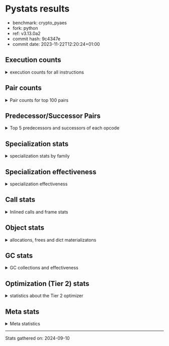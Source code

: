 
# Pystats results

- benchmark: crypto_pyaes
- fork: python
- ref: v3.13.0a2
- commit hash: 9c4347e
- commit date: 2023-11-22T12:20:24+01:00

## Execution counts

<details>
<summary> execution counts for all instructions </summary>

|Name | Count | Self | Cumulative | Miss ratio | 
|---|---:|---:|---:|---:|
| BINARY_OP | 291,614,480 | 19.4% | 19.4% |  |
| LOAD_FAST | 247,894,400 | 16.5% | 35.8% |  |
| LOAD_CONST | 232,185,760 | 15.4% | 51.3% |  |
| BINARY_SUBSCR_LIST_INT | 196,208,880 | 13.0% | 64.3% |  |
| LOAD_FAST_LOAD_FAST | 97,650,560 | 6.5% | 70.8% |  |
| LOAD_ATTR_NONDESCRIPTOR_WITH_VALUES | 73,687,640 | 4.9% | 75.7% |  |
| BINARY_OP_ADD_INT | 57,552,340 | 3.8% | 79.5% |  |
| STORE_FAST | 41,962,480 | 2.8% | 82.3% |  |
| JUMP_BACKWARD | 32,261,280 | 2.1% | 84.4% |  |
| FOR_ITER_RANGE | 30,418,840 | 2.0% | 86.5% |  |
| LOAD_ATTR_INSTANCE_VALUE | 24,905,140 | 1.7% | 88.1% |  |
| STORE_SUBSCR_LIST_INT | 17,081,400 | 1.1% | 89.3% |  |
| LOAD_GLOBAL_MODULE | 16,116,980 | 1.1% | 90.3% |  |
| LOAD_ATTR_METHOD_NO_DICT | 11,503,900 | 0.8% | 91.1% |  |
| LIST_APPEND | 9,214,080 | 0.6% | 91.7% |  |
| PUSH_NULL | 8,284,880 | 0.6% | 92.2% |  |
| STORE_FAST_STORE_FAST | 7,820,160 | 0.5% | 92.8% |  |
| RESUME_CHECK | 7,364,820 | 0.5% | 93.3% |  |
| FOR_ITER | 7,362,860 | 0.5% | 93.7% |  |
| CALL_LIST_APPEND | 7,362,480 | 0.5% | 94.2% |  |
| UNPACK_SEQUENCE_TWO_TUPLE | 7,359,980 | 0.5% | 94.7% |  |
| RETURN_VALUE | 6,903,980 | 0.5% | 95.2% |  |
| CALL_PY_EXACT_ARGS | 6,903,640 | 0.5% | 95.6% |  |
| LOAD_GLOBAL_BUILTIN | 6,445,480 | 0.4% | 96.1% |  |
| GET_ITER | 5,990,480 | 0.4% | 96.5% |  |
| CALL_BUILTIN_CLASS | 5,989,880 | 0.4% | 96.9% |  |
| POP_JUMP_IF_FALSE | 5,560,080 | 0.4% | 97.2% |  |
| LOAD_ATTR_MODULE | 4,143,140 | 0.3% | 97.5% |  |
| TO_BOOL | 4,142,680 | 0.3% | 97.8% |  |
| CALL_METHOD_DESCRIPTOR_FAST | 4,141,420 | 0.3% | 98.1% |  |
| CALL_METHOD_DESCRIPTOR_NOARGS | 4,141,420 | 0.3% | 98.3% |  |
| CALL_TYPE_1 | 4,141,420 | 0.3% | 98.6% |  |
| BINARY_OP_MULTIPLY_INT | 3,681,540 | 0.2% | 98.9% |  |
| SWAP | 2,333,760 | 0.2% | 99.0% |  |
| CALL_LEN | 2,302,800 | 0.2% | 99.2% |  |
| BUILD_LIST | 1,849,680 | 0.1% | 99.3% |  |
| BINARY_SLICE | 1,842,240 | 0.1% | 99.4% |  |
| COMPARE_OP_INT | 1,417,700 | 0.1% | 99.5% |  |
| COPY | 1,409,280 | 0.1% | 99.6% |  |
| BINARY_OP_SUBTRACT_INT | 947,080 | 0.1% | 99.7% |  |
| POP_TOP | 920,800 | 0.1% | 99.7% |  |
| LOAD_ATTR_METHOD_WITH_VALUES | 920,700 | 0.1% | 99.8% |  |
| LIST_EXTEND | 920,400 | 0.1% | 99.8% |  |
| STORE_ATTR_INSTANCE_VALUE | 462,240 | 0.0% | 99.9% |  |
| LOAD_FAST_AND_CLEAR | 462,080 | 0.0% | 99.9% |  |
| RETURN_CONST | 461,440 | 0.0% | 99.9% |  |
| LOAD_ATTR_PROPERTY | 460,140 | 0.0% | 100.0% |  |
| UNPACK_SEQUENCE_LIST | 460,140 | 0.0% | 100.0% |  |
| STORE_FAST_LOAD_FAST | 5,120 | 0.0% | 100.0% |  |
| CALL | 3,680 | 0.0% | 100.0% |  |
| EXTENDED_ARG | 3,200 | 0.0% | 100.0% |  |
| JUMP_FORWARD | 3,200 | 0.0% | 100.0% |  |
| LOAD_ATTR | 2,740 | 0.0% | 100.0% |  |
| BINARY_SUBSCR | 2,160 | 0.0% | 100.0% |  |
| LOAD_GLOBAL | 1,960 | 0.0% | 100.0% |  |
| BINARY_SUBSCR_TUPLE_INT | 1,260 | 0.0% | 100.0% |  |
| CALL_BUILTIN_FAST | 1,260 | 0.0% | 100.0% |  |
| INTERPRETER_EXIT | 680 | 0.0% | 100.0% |  |
| COMPARE_OP | 540 | 0.0% | 100.0% |  |
| STORE_SUBSCR | 400 | 0.0% | 100.0% |  |
| CONTAINS_OP | 320 | 0.0% | 100.0% |  |
| POP_JUMP_IF_NOT_NONE | 320 | 0.0% | 100.0% |  |
| STORE_ATTR | 320 | 0.0% | 100.0% |  |
| EXIT_INIT_CHECK | 300 | 0.0% | 100.0% |  |
| RESUME | 300 | 0.0% | 100.0% |  |
| BINARY_SUBSCR_DICT | 300 | 0.0% | 100.0% |  |
| CALL_ALLOC_AND_ENTER_INIT | 300 | 0.0% | 100.0% |  |
| CALL_ISINSTANCE | 300 | 0.0% | 100.0% |  |
| TO_BOOL_BOOL | 300 | 0.0% | 100.0% |  |
| LOAD_DEREF | 240 | 0.0% | 100.0% |  |
| CALL_FUNCTION_EX | 160 | 0.0% | 100.0% |  |
| NOP | 80 | 0.0% | 100.0% |  |
| CALL_INTRINSIC_1 | 80 | 0.0% | 100.0% |  |
| COPY_FREE_VARS | 80 | 0.0% | 100.0% |  |
| LOAD_FAST_CHECK | 80 | 0.0% | 100.0% |  |
| UNPACK_SEQUENCE | 80 | 0.0% | 100.0% |  |
| BINARY_OP_SUBTRACT_FLOAT | 60 | 0.0% | 100.0% |  |


</details>

## Pair counts

<details>
<summary> Pair counts for top 100 pairs </summary>

|Pair | Count | Self | Cumulative | 
|---|---:|---:|---:|
| LOAD_CONST BINARY_OP | 202,655,600 | 13.5% | 13.5% |
| BINARY_OP BINARY_SUBSCR_LIST_INT | 128,916,800 | 8.6% | 22.0% |
| BINARY_SUBSCR_LIST_INT LOAD_CONST | 80,083,500 | 5.3% | 27.3% |
| LOAD_FAST LOAD_ATTR_NONDESCRIPTOR_WITH_VALUES | 73,687,280 | 4.9% | 32.2% |
| LOAD_ATTR_NONDESCRIPTOR_WITH_VALUES LOAD_FAST_LOAD_FAST | 73,625,440 | 4.9% | 37.1% |
| BINARY_SUBSCR_LIST_INT BINARY_OP | 69,991,460 | 4.6% | 41.8% |
| BINARY_OP LOAD_CONST | 62,631,240 | 4.2% | 45.9% |
| BINARY_OP LOAD_FAST | 55,266,560 | 3.7% | 49.6% |
| LOAD_FAST_LOAD_FAST LOAD_FAST | 55,220,480 | 3.7% | 53.3% |
| BINARY_OP_ADD_INT LOAD_CONST | 55,219,380 | 3.7% | 57.0% |
| LOAD_FAST BINARY_OP_ADD_INT | 55,218,960 | 3.7% | 60.6% |
| BINARY_SUBSCR_LIST_INT LOAD_FAST | 44,269,040 | 2.9% | 63.6% |
| LOAD_FAST BINARY_SUBSCR_LIST_INT | 39,152,560 | 2.6% | 66.2% |
| FOR_ITER_RANGE STORE_FAST | 25,344,220 | 1.7% | 67.9% |
| STORE_FAST LOAD_FAST | 24,894,480 | 1.7% | 69.5% |
| LOAD_FAST LOAD_ATTR_INSTANCE_VALUE | 24,444,280 | 1.6% | 71.1% |
| JUMP_BACKWARD FOR_ITER_RANGE | 24,428,700 | 1.6% | 72.8% |
| LOAD_ATTR_INSTANCE_VALUE LOAD_FAST | 19,828,600 | 1.3% | 74.1% |
| LOAD_FAST_LOAD_FAST BINARY_SUBSCR_LIST_INT | 18,434,320 | 1.2% | 75.3% |
| STORE_SUBSCR_LIST_INT JUMP_BACKWARD | 16,589,660 | 1.1% | 76.4% |
| BINARY_OP LOAD_FAST_LOAD_FAST | 16,565,760 | 1.1% | 77.5% |
| LOAD_FAST_LOAD_FAST STORE_SUBSCR_LIST_INT | 16,565,720 | 1.1% | 78.6% |
| LOAD_FAST LOAD_CONST | 14,863,680 | 1.0% | 79.6% |
| STORE_FAST LOAD_GLOBAL_MODULE | 11,508,960 | 0.8% | 80.3% |
| LOAD_ATTR_METHOD_NO_DICT LOAD_FAST | 11,503,900 | 0.8% | 81.1% |
| BINARY_OP BINARY_OP | 9,300,920 | 0.6% | 81.7% |
| LIST_APPEND JUMP_BACKWARD | 9,214,080 | 0.6% | 82.3% |
| BINARY_OP LIST_APPEND | 9,212,800 | 0.6% | 83.0% |
| LOAD_CONST BINARY_SUBSCR_LIST_INT | 9,203,000 | 0.6% | 83.6% |
| PUSH_NULL LOAD_FAST | 8,283,040 | 0.6% | 84.1% |
| BINARY_OP CALL_LIST_APPEND | 7,362,400 | 0.5% | 84.6% |
| LOAD_FAST LOAD_ATTR_METHOD_NO_DICT | 7,362,400 | 0.5% | 85.1% |
| JUMP_BACKWARD FOR_ITER | 7,360,260 | 0.5% | 85.6% |
| LOAD_FAST_LOAD_FAST BINARY_OP | 7,360,000 | 0.5% | 86.1% |
| STORE_FAST_STORE_FAST LOAD_FAST_LOAD_FAST | 7,360,000 | 0.5% | 86.6% |
| UNPACK_SEQUENCE_TWO_TUPLE STORE_FAST_STORE_FAST | 7,359,980 | 0.5% | 87.1% |
| FOR_ITER UNPACK_SEQUENCE_TWO_TUPLE | 7,359,960 | 0.5% | 87.5% |
| CALL_PY_EXACT_ARGS RESUME_CHECK | 6,903,640 | 0.5% | 88.0% |
| LOAD_GLOBAL_BUILTIN LOAD_FAST | 6,444,880 | 0.4% | 88.4% |
| CALL_BUILTIN_CLASS GET_ITER | 5,989,820 | 0.4% | 88.8% |
| LOAD_GLOBAL_MODULE LOAD_CONST | 5,529,080 | 0.4% | 89.2% |
| GET_ITER FOR_ITER_RANGE | 5,528,520 | 0.4% | 89.6% |
| LOAD_CONST LOAD_CONST | 5,525,440 | 0.4% | 89.9% |
| LOAD_CONST CALL_BUILTIN_CLASS | 5,525,160 | 0.4% | 90.3% |
| CALL_LIST_APPEND LOAD_FAST | 5,521,860 | 0.4% | 90.7% |
| RESUME_CHECK LOAD_GLOBAL_BUILTIN | 4,602,680 | 0.3% | 91.0% |
| LOAD_CONST LOAD_FAST | 4,146,880 | 0.3% | 91.2% |
| LOAD_ATTR_MODULE PUSH_NULL | 4,143,140 | 0.3% | 91.5% |
| LOAD_GLOBAL_MODULE LOAD_ATTR_MODULE | 4,143,000 | 0.3% | 91.8% |
| POP_JUMP_IF_FALSE LOAD_FAST | 4,142,480 | 0.3% | 92.1% |
| LOAD_FAST CALL_PY_EXACT_ARGS | 4,142,200 | 0.3% | 92.3% |
| RETURN_VALUE STORE_FAST | 4,142,080 | 0.3% | 92.6% |
| STORE_FAST JUMP_BACKWARD | 4,141,600 | 0.3% | 92.9% |
| TO_BOOL POP_JUMP_IF_FALSE | 4,141,460 | 0.3% | 93.2% |
| LOAD_FAST PUSH_NULL | 4,141,440 | 0.3% | 93.4% |
| LOAD_FAST TO_BOOL | 4,141,440 | 0.3% | 93.7% |
| FOR_ITER_RANGE LOAD_GLOBAL_MODULE | 4,141,440 | 0.3% | 94.0% |
| CALL_METHOD_DESCRIPTOR_FAST STORE_FAST | 4,141,420 | 0.3% | 94.3% |
| CALL_METHOD_DESCRIPTOR_NOARGS RETURN_VALUE | 4,141,420 | 0.3% | 94.5% |
| CALL_TYPE_1 STORE_FAST | 4,141,420 | 0.3% | 94.8% |
| LOAD_FAST CALL_METHOD_DESCRIPTOR_FAST | 4,141,400 | 0.3% | 95.1% |
| LOAD_FAST CALL_METHOD_DESCRIPTOR_NOARGS | 4,141,400 | 0.3% | 95.4% |
| LOAD_FAST CALL_TYPE_1 | 4,141,400 | 0.3% | 95.6% |
| LOAD_GLOBAL_MODULE LOAD_ATTR_METHOD_NO_DICT | 4,141,400 | 0.3% | 95.9% |
| BINARY_OP_MULTIPLY_INT LOAD_CONST | 3,681,240 | 0.2% | 96.2% |
| LOAD_FAST BINARY_OP_MULTIPLY_INT | 3,681,200 | 0.2% | 96.4% |
| LOAD_CONST BINARY_OP_ADD_INT | 2,333,080 | 0.2% | 96.6% |
| RESUME_CHECK LOAD_FAST | 2,300,900 | 0.2% | 96.7% |
| BINARY_SUBSCR_LIST_INT STORE_FAST | 1,855,300 | 0.1% | 96.8% |
| LOAD_FAST BINARY_OP | 1,846,120 | 0.1% | 97.0% |
| LOAD_GLOBAL_MODULE LOAD_FAST | 1,842,120 | 0.1% | 97.1% |
| BINARY_OP_ADD_INT BINARY_SLICE | 1,841,880 | 0.1% | 97.2% |
| RETURN_VALUE LOAD_FAST | 1,840,940 | 0.1% | 97.3% |
| BINARY_OP RETURN_VALUE | 1,840,640 | 0.1% | 97.5% |
| CALL_LIST_APPEND JUMP_BACKWARD | 1,840,620 | 0.1% | 97.6% |
| LOAD_ATTR_INSTANCE_VALUE LOAD_CONST | 1,840,620 | 0.1% | 97.7% |
| BINARY_SLICE CALL_PY_EXACT_ARGS | 1,840,600 | 0.1% | 97.8% |
| COMPARE_OP_INT POP_JUMP_IF_FALSE | 1,417,400 | 0.1% | 97.9% |
| CALL_LEN LOAD_CONST | 1,381,620 | 0.1% | 98.0% |
| LOAD_ATTR_INSTANCE_VALUE CALL_LEN | 1,380,640 | 0.1% | 98.1% |
| LOAD_CONST BINARY_OP_SUBTRACT_INT | 932,960 | 0.1% | 98.2% |
| BUILD_LIST LOAD_CONST | 927,360 | 0.1% | 98.2% |
| LOAD_CONST COMPARE_OP_INT | 925,000 | 0.1% | 98.3% |
| LOAD_FAST COPY | 921,920 | 0.1% | 98.3% |
| LOAD_FAST CALL_LEN | 921,920 | 0.1% | 98.4% |
| LOAD_CONST LIST_EXTEND | 920,320 | 0.1% | 98.5% |
| STORE_FAST BUILD_LIST | 920,320 | 0.1% | 98.5% |
| LOAD_ATTR_INSTANCE_VALUE LOAD_ATTR_METHOD_WITH_VALUES | 920,240 | 0.1% | 98.6% |
| STORE_SUBSCR_LIST_INT LOAD_FAST | 477,700 | 0.0% | 98.6% |
| COPY COPY | 474,560 | 0.0% | 98.7% |
| SWAP SWAP | 474,560 | 0.0% | 98.7% |
| COPY BINARY_SUBSCR_LIST_INT | 474,440 | 0.0% | 98.7% |
| SWAP STORE_SUBSCR_LIST_INT | 474,440 | 0.0% | 98.7% |
| BINARY_OP SWAP | 472,980 | 0.0% | 98.8% |
| POP_JUMP_IF_FALSE JUMP_BACKWARD | 469,440 | 0.0% | 98.8% |
| LOAD_FAST CALL_BUILTIN_CLASS | 463,880 | 0.0% | 98.8% |
| GET_ITER LOAD_FAST_AND_CLEAR | 461,760 | 0.0% | 98.9% |
| BUILD_LIST SWAP | 461,760 | 0.0% | 98.9% |
| LOAD_FAST_AND_CLEAR SWAP | 461,760 | 0.0% | 98.9% |
| SWAP BUILD_LIST | 461,760 | 0.0% | 99.0% |


</details>

## Predecessor/Successor Pairs

<details>
<summary> Top 5 predecessors and successors of each opcode </summary>

### BINARY_SLICE

<details>
<summary> Successors and predecessors for BINARY_SLICE </summary>

|Predecessors | Count | Percentage | 
|---|---:|---:|
| BINARY_OP_ADD_INT | 1,841,880 | 100.0% |
| LOAD_CONST | 320 | 0.0% |
| BINARY_OP | 40 | 0.0% |

|Successors | Count | Percentage | 
|---|---:|---:|
| CALL_PY_EXACT_ARGS | 1,840,600 | 99.9% |
| CALL_BUILTIN_FAST | 1,240 | 0.1% |
| LOAD_FAST | 320 | 0.0% |
| CALL | 80 | 0.0% |


</details>

### CACHE

<details>
<summary> Successors and predecessors for CACHE </summary>

|Successors | Count | Percentage | 
|---|---:|---:|
| RESUME_CHECK | 600 | 88.2% |
| RESUME | 80 | 11.8% |


</details>

### BINARY_SUBSCR

<details>
<summary> Successors and predecessors for BINARY_SUBSCR </summary>

|Predecessors | Count | Percentage | 
|---|---:|---:|
| BINARY_OP | 1,040 | 48.1% |
| LOAD_FAST | 400 | 18.5% |
| LOAD_CONST | 240 | 11.1% |
| LOAD_FAST_LOAD_FAST | 240 | 11.1% |
| COPY | 120 | 5.6% |

|Successors | Count | Percentage | 
|---|---:|---:|
| BINARY_SUBSCR_LIST_INT | 1,040 | 48.1% |
| LOAD_FAST | 400 | 18.5% |
| LOAD_CONST | 340 | 15.7% |
| BINARY_OP | 220 | 10.2% |
| STORE_FAST | 80 | 3.7% |


</details>

### EXIT_INIT_CHECK

<details>
<summary> Successors and predecessors for EXIT_INIT_CHECK </summary>

|Predecessors | Count | Percentage | 
|---|---:|---:|
| RETURN_CONST | 300 | 100.0% |

|Successors | Count | Percentage | 
|---|---:|---:|
| RETURN_VALUE | 300 | 100.0% |


</details>

### GET_ITER

<details>
<summary> Successors and predecessors for GET_ITER </summary>

|Predecessors | Count | Percentage | 
|---|---:|---:|
| CALL_BUILTIN_CLASS | 5,989,820 | 100.0% |
| CALL | 580 | 0.0% |
| LOAD_FAST | 80 | 0.0% |

|Successors | Count | Percentage | 
|---|---:|---:|
| FOR_ITER_RANGE | 5,528,520 | 92.3% |
| LOAD_FAST_AND_CLEAR | 461,760 | 7.7% |
| FOR_ITER | 200 | 0.0% |


</details>

### INTERPRETER_EXIT

<details>
<summary> Successors and predecessors for INTERPRETER_EXIT </summary>

|Predecessors | Count | Percentage | 
|---|---:|---:|
| RETURN_CONST | 660 | 97.1% |
| RETURN_VALUE | 20 | 2.9% |


</details>

### NOP

<details>
<summary> Successors and predecessors for NOP </summary>

|Predecessors | Count | Percentage | 
|---|---:|---:|
| POP_TOP | 80 | 100.0% |

|Successors | Count | Percentage | 
|---|---:|---:|
| LOAD_DEREF | 80 | 100.0% |


</details>

### POP_TOP

<details>
<summary> Successors and predecessors for POP_TOP </summary>

|Predecessors | Count | Percentage | 
|---|---:|---:|
| RETURN_CONST | 460,480 | 50.0% |
| POP_JUMP_IF_FALSE | 460,160 | 50.0% |
| CALL | 160 | 0.0% |

|Successors | Count | Percentage | 
|---|---:|---:|
| RETURN_CONST | 460,160 | 50.0% |
| LOAD_GLOBAL_BUILTIN | 460,120 | 50.0% |
| LOAD_FAST | 380 | 0.0% |
| NOP | 80 | 0.0% |
| LOAD_GLOBAL | 40 | 0.0% |


</details>

### PUSH_NULL

<details>
<summary> Successors and predecessors for PUSH_NULL </summary>

|Predecessors | Count | Percentage | 
|---|---:|---:|
| LOAD_ATTR_MODULE | 4,143,140 | 50.0% |
| LOAD_FAST | 4,141,440 | 50.0% |
| LOAD_DEREF | 160 | 0.0% |
| LOAD_ATTR | 140 | 0.0% |

|Successors | Count | Percentage | 
|---|---:|---:|
| LOAD_FAST | 8,283,040 | 100.0% |
| LOAD_CONST | 1,280 | 0.0% |
| CALL | 240 | 0.0% |
| LOAD_GLOBAL_MODULE | 240 | 0.0% |
| LOAD_GLOBAL | 80 | 0.0% |


</details>

### RETURN_VALUE

<details>
<summary> Successors and predecessors for RETURN_VALUE </summary>

|Predecessors | Count | Percentage | 
|---|---:|---:|
| CALL_METHOD_DESCRIPTOR_NOARGS | 4,141,420 | 60.0% |
| BINARY_OP | 1,840,640 | 26.7% |
| LOAD_FAST | 460,560 | 6.7% |
| LOAD_ATTR_INSTANCE_VALUE | 460,140 | 6.7% |
| RETURN_VALUE | 560 | 0.0% |

|Successors | Count | Percentage | 
|---|---:|---:|
| STORE_FAST | 4,142,080 | 60.0% |
| LOAD_FAST | 1,840,940 | 26.7% |
| BINARY_OP | 460,160 | 6.7% |
| CALL_PY_EXACT_ARGS | 460,120 | 6.7% |
| RETURN_VALUE | 560 | 0.0% |


</details>

### STORE_SUBSCR

<details>
<summary> Successors and predecessors for STORE_SUBSCR </summary>

|Predecessors | Count | Percentage | 
|---|---:|---:|
| BINARY_OP | 160 | 40.0% |
| SWAP | 120 | 30.0% |
| LOAD_FAST | 80 | 20.0% |
| LOAD_FAST_LOAD_FAST | 40 | 10.0% |

|Successors | Count | Percentage | 
|---|---:|---:|
| STORE_SUBSCR_LIST_INT | 200 | 50.0% |
| JUMP_BACKWARD | 100 | 25.0% |
| LOAD_FAST | 60 | 15.0% |
| LOAD_FAST_LOAD_FAST | 40 | 10.0% |


</details>

### TO_BOOL

<details>
<summary> Successors and predecessors for TO_BOOL </summary>

|Predecessors | Count | Percentage | 
|---|---:|---:|
| LOAD_FAST | 4,141,440 | 100.0% |
| TO_BOOL | 1,200 | 0.0% |
| CALL | 20 | 0.0% |
| CALL_ISINSTANCE | 20 | 0.0% |

|Successors | Count | Percentage | 
|---|---:|---:|
| POP_JUMP_IF_FALSE | 4,141,460 | 100.0% |
| TO_BOOL | 1,200 | 0.0% |
| TO_BOOL_BOOL | 20 | 0.0% |


</details>

### BINARY_OP

<details>
<summary> Successors and predecessors for BINARY_OP </summary>

|Predecessors | Count | Percentage | 
|---|---:|---:|
| LOAD_CONST | 202,655,600 | 69.5% |
| BINARY_SUBSCR_LIST_INT | 69,991,460 | 24.0% |
| BINARY_OP | 9,300,920 | 3.2% |
| LOAD_FAST_LOAD_FAST | 7,360,000 | 2.5% |
| LOAD_FAST | 1,846,120 | 0.6% |

|Successors | Count | Percentage | 
|---|---:|---:|
| BINARY_SUBSCR_LIST_INT | 128,916,800 | 44.2% |
| LOAD_CONST | 62,631,240 | 21.5% |
| LOAD_FAST | 55,266,560 | 19.0% |
| LOAD_FAST_LOAD_FAST | 16,565,760 | 5.7% |
| BINARY_OP | 9,300,920 | 3.2% |


</details>

### BUILD_LIST

<details>
<summary> Successors and predecessors for BUILD_LIST </summary>

|Predecessors | Count | Percentage | 
|---|---:|---:|
| STORE_FAST | 920,320 | 49.8% |
| SWAP | 461,760 | 25.0% |
| FOR_ITER_RANGE | 460,160 | 24.9% |
| LOAD_CONST | 7,040 | 0.4% |
| STORE_ATTR_INSTANCE_VALUE | 300 | 0.0% |

|Successors | Count | Percentage | 
|---|---:|---:|
| LOAD_CONST | 927,360 | 50.1% |
| SWAP | 461,760 | 25.0% |
| STORE_FAST | 460,160 | 24.9% |
| LOAD_FAST | 320 | 0.0% |
| LOAD_DEREF | 80 | 0.0% |


</details>

### CALL

<details>
<summary> Successors and predecessors for CALL </summary>

|Predecessors | Count | Percentage | 
|---|---:|---:|
| LOAD_FAST | 1,200 | 32.6% |
| LOAD_GLOBAL_MODULE | 600 | 16.3% |
| LOAD_ATTR_INSTANCE_VALUE | 380 | 10.3% |
| CALL | 320 | 8.7% |
| LOAD_CONST | 280 | 7.6% |

|Successors | Count | Percentage | 
|---|---:|---:|
| STORE_FAST | 780 | 21.2% |
| GET_ITER | 580 | 15.8% |
| RETURN_VALUE | 340 | 9.2% |
| CALL | 320 | 8.7% |
| CALL_BUILTIN_CLASS | 280 | 7.6% |


</details>

### CALL_FUNCTION_EX

<details>
<summary> Successors and predecessors for CALL_FUNCTION_EX </summary>

|Predecessors | Count | Percentage | 
|---|---:|---:|
| CALL_INTRINSIC_1 | 80 | 50.0% |
| LOAD_FAST | 80 | 50.0% |

|Successors | Count | Percentage | 
|---|---:|---:|
| COPY_FREE_VARS | 80 | 50.0% |
| RESUME_CHECK | 60 | 37.5% |
| RESUME | 20 | 12.5% |


</details>

### CALL_INTRINSIC_1

<details>
<summary> Successors and predecessors for CALL_INTRINSIC_1 </summary>

|Predecessors | Count | Percentage | 
|---|---:|---:|
| LIST_EXTEND | 80 | 100.0% |

|Successors | Count | Percentage | 
|---|---:|---:|
| CALL_FUNCTION_EX | 80 | 100.0% |


</details>

### COMPARE_OP

<details>
<summary> Successors and predecessors for COMPARE_OP </summary>

|Predecessors | Count | Percentage | 
|---|---:|---:|
| LOAD_FAST_LOAD_FAST | 240 | 44.4% |
| LOAD_CONST | 120 | 22.2% |
| LOAD_GLOBAL_MODULE | 60 | 11.1% |
| CALL | 40 | 7.4% |
| CALL_LEN | 40 | 7.4% |

|Successors | Count | Percentage | 
|---|---:|---:|
| POP_JUMP_IF_FALSE | 280 | 51.9% |
| COMPARE_OP_INT | 220 | 40.7% |
| COMPARE_OP | 20 | 3.7% |
| EXTENDED_ARG | 20 | 3.7% |


</details>

### CONTAINS_OP

<details>
<summary> Successors and predecessors for CONTAINS_OP </summary>

|Predecessors | Count | Percentage | 
|---|---:|---:|
| LOAD_CONST | 320 | 100.0% |

|Successors | Count | Percentage | 
|---|---:|---:|
| POP_JUMP_IF_FALSE | 320 | 100.0% |


</details>

### COPY

<details>
<summary> Successors and predecessors for COPY </summary>

|Predecessors | Count | Percentage | 
|---|---:|---:|
| LOAD_FAST | 921,920 | 65.4% |
| COPY | 474,560 | 33.7% |
| LOAD_FAST_LOAD_FAST | 9,600 | 0.7% |
| LOAD_CONST | 3,200 | 0.2% |

|Successors | Count | Percentage | 
|---|---:|---:|
| COPY | 474,560 | 33.7% |
| BINARY_SUBSCR_LIST_INT | 474,440 | 33.7% |
| LOAD_ATTR_INSTANCE_VALUE | 460,120 | 32.6% |
| BINARY_SUBSCR | 120 | 0.0% |
| LOAD_ATTR | 40 | 0.0% |


</details>

### COPY_FREE_VARS

<details>
<summary> Successors and predecessors for COPY_FREE_VARS </summary>

|Predecessors | Count | Percentage | 
|---|---:|---:|
| CALL_FUNCTION_EX | 80 | 100.0% |

|Successors | Count | Percentage | 
|---|---:|---:|
| RESUME_CHECK | 60 | 75.0% |
| RESUME | 20 | 25.0% |


</details>

### EXTENDED_ARG

<details>
<summary> Successors and predecessors for EXTENDED_ARG </summary>

|Predecessors | Count | Percentage | 
|---|---:|---:|
| POP_JUMP_IF_FALSE | 2,880 | 90.0% |
| COMPARE_OP_INT | 300 | 9.4% |
| COMPARE_OP | 20 | 0.6% |

|Successors | Count | Percentage | 
|---|---:|---:|
| JUMP_BACKWARD | 2,880 | 90.0% |
| POP_JUMP_IF_FALSE | 320 | 10.0% |


</details>

### FOR_ITER

<details>
<summary> Successors and predecessors for FOR_ITER </summary>

|Predecessors | Count | Percentage | 
|---|---:|---:|
| JUMP_BACKWARD | 7,360,260 | 100.0% |
| FOR_ITER | 1,980 | 0.0% |
| SWAP | 420 | 0.0% |
| GET_ITER | 200 | 0.0% |

|Successors | Count | Percentage | 
|---|---:|---:|
| UNPACK_SEQUENCE_TWO_TUPLE | 7,359,960 | 100.0% |
| FOR_ITER | 1,980 | 0.0% |
| STORE_FAST | 580 | 0.0% |
| FOR_ITER_RANGE | 280 | 0.0% |
| UNPACK_SEQUENCE | 40 | 0.0% |


</details>

### JUMP_BACKWARD

<details>
<summary> Successors and predecessors for JUMP_BACKWARD </summary>

|Predecessors | Count | Percentage | 
|---|---:|---:|
| STORE_SUBSCR_LIST_INT | 16,589,660 | 51.4% |
| LIST_APPEND | 9,214,080 | 28.6% |
| STORE_FAST | 4,141,600 | 12.8% |
| CALL_LIST_APPEND | 1,840,620 | 5.7% |
| POP_JUMP_IF_FALSE | 469,440 | 1.5% |

|Successors | Count | Percentage | 
|---|---:|---:|
| FOR_ITER_RANGE | 24,428,700 | 75.7% |
| FOR_ITER | 7,360,260 | 22.8% |
| LOAD_FAST | 459,840 | 1.4% |
| LOAD_FAST_LOAD_FAST | 12,480 | 0.0% |


</details>

### JUMP_FORWARD

<details>
<summary> Successors and predecessors for JUMP_FORWARD </summary>

|Predecessors | Count | Percentage | 
|---|---:|---:|
| FOR_ITER_RANGE | 3,200 | 100.0% |

|Successors | Count | Percentage | 
|---|---:|---:|
| LOAD_CONST | 3,200 | 100.0% |


</details>

### LIST_APPEND

<details>
<summary> Successors and predecessors for LIST_APPEND </summary>

|Predecessors | Count | Percentage | 
|---|---:|---:|
| BINARY_OP | 9,212,800 | 100.0% |
| BINARY_SUBSCR_TUPLE_INT | 1,260 | 0.0% |
| BINARY_SUBSCR | 20 | 0.0% |

|Successors | Count | Percentage | 
|---|---:|---:|
| JUMP_BACKWARD | 9,214,080 | 100.0% |


</details>

### LIST_EXTEND

<details>
<summary> Successors and predecessors for LIST_EXTEND </summary>

|Predecessors | Count | Percentage | 
|---|---:|---:|
| LOAD_CONST | 920,320 | 100.0% |
| LOAD_DEREF | 80 | 0.0% |

|Successors | Count | Percentage | 
|---|---:|---:|
| STORE_FAST | 460,160 | 50.0% |
| UNPACK_SEQUENCE_LIST | 460,120 | 50.0% |
| CALL_INTRINSIC_1 | 80 | 0.0% |
| UNPACK_SEQUENCE | 40 | 0.0% |


</details>

### LOAD_ATTR

<details>
<summary> Successors and predecessors for LOAD_ATTR </summary>

|Predecessors | Count | Percentage | 
|---|---:|---:|
| LOAD_FAST | 1,840 | 67.2% |
| LOAD_GLOBAL_MODULE | 460 | 16.8% |
| LOAD_GLOBAL | 180 | 6.6% |
| LOAD_ATTR | 120 | 4.4% |
| LOAD_ATTR_INSTANCE_VALUE | 60 | 2.2% |

|Successors | Count | Percentage | 
|---|---:|---:|
| LOAD_FAST | 540 | 19.7% |
| LOAD_FAST_LOAD_FAST | 520 | 19.0% |
| LOAD_ATTR_INSTANCE_VALUE | 460 | 16.8% |
| LOAD_ATTR_NONDESCRIPTOR_WITH_VALUES | 360 | 13.1% |
| PUSH_NULL | 140 | 5.1% |


</details>

### LOAD_CONST

<details>
<summary> Successors and predecessors for LOAD_CONST </summary>

|Predecessors | Count | Percentage | 
|---|---:|---:|
| BINARY_SUBSCR_LIST_INT | 80,083,500 | 34.5% |
| BINARY_OP | 62,631,240 | 27.0% |
| BINARY_OP_ADD_INT | 55,219,380 | 23.8% |
| LOAD_FAST | 14,863,680 | 6.4% |
| LOAD_GLOBAL_MODULE | 5,529,080 | 2.4% |

|Successors | Count | Percentage | 
|---|---:|---:|
| BINARY_OP | 202,655,600 | 87.3% |
| BINARY_SUBSCR_LIST_INT | 9,203,000 | 4.0% |
| LOAD_CONST | 5,525,440 | 2.4% |
| CALL_BUILTIN_CLASS | 5,525,160 | 2.4% |
| LOAD_FAST | 4,146,880 | 1.8% |


</details>

### LOAD_DEREF

<details>
<summary> Successors and predecessors for LOAD_DEREF </summary>

|Predecessors | Count | Percentage | 
|---|---:|---:|
| NOP | 80 | 33.3% |
| BUILD_LIST | 80 | 33.3% |
| RESUME_CHECK | 60 | 25.0% |
| RESUME | 20 | 8.3% |

|Successors | Count | Percentage | 
|---|---:|---:|
| PUSH_NULL | 160 | 66.7% |
| LIST_EXTEND | 80 | 33.3% |


</details>

### LOAD_FAST

<details>
<summary> Successors and predecessors for LOAD_FAST </summary>

|Predecessors | Count | Percentage | 
|---|---:|---:|
| BINARY_OP | 55,266,560 | 22.3% |
| LOAD_FAST_LOAD_FAST | 55,220,480 | 22.3% |
| BINARY_SUBSCR_LIST_INT | 44,269,040 | 17.9% |
| STORE_FAST | 24,894,480 | 10.0% |
| LOAD_ATTR_INSTANCE_VALUE | 19,828,600 | 8.0% |

|Successors | Count | Percentage | 
|---|---:|---:|
| LOAD_ATTR_NONDESCRIPTOR_WITH_VALUES | 73,687,280 | 29.7% |
| BINARY_OP_ADD_INT | 55,218,960 | 22.3% |
| BINARY_SUBSCR_LIST_INT | 39,152,560 | 15.8% |
| LOAD_ATTR_INSTANCE_VALUE | 24,444,280 | 9.9% |
| LOAD_CONST | 14,863,680 | 6.0% |


</details>

### LOAD_FAST_AND_CLEAR

<details>
<summary> Successors and predecessors for LOAD_FAST_AND_CLEAR </summary>

|Predecessors | Count | Percentage | 
|---|---:|---:|
| GET_ITER | 461,760 | 99.9% |
| LOAD_FAST_AND_CLEAR | 320 | 0.1% |

|Successors | Count | Percentage | 
|---|---:|---:|
| SWAP | 461,760 | 99.9% |
| LOAD_FAST_AND_CLEAR | 320 | 0.1% |


</details>

### LOAD_FAST_CHECK

<details>
<summary> Successors and predecessors for LOAD_FAST_CHECK </summary>

|Predecessors | Count | Percentage | 
|---|---:|---:|
| STORE_FAST | 80 | 100.0% |

|Successors | Count | Percentage | 
|---|---:|---:|
| LOAD_GLOBAL | 40 | 50.0% |
| LOAD_GLOBAL_MODULE | 40 | 50.0% |


</details>

### LOAD_FAST_LOAD_FAST

<details>
<summary> Successors and predecessors for LOAD_FAST_LOAD_FAST </summary>

|Predecessors | Count | Percentage | 
|---|---:|---:|
| LOAD_ATTR_NONDESCRIPTOR_WITH_VALUES | 73,625,440 | 75.4% |
| BINARY_OP | 16,565,760 | 17.0% |
| STORE_FAST_STORE_FAST | 7,360,000 | 7.5% |
| STORE_FAST | 27,520 | 0.0% |
| POP_JUMP_IF_FALSE | 19,520 | 0.0% |

|Successors | Count | Percentage | 
|---|---:|---:|
| LOAD_FAST | 55,220,480 | 56.5% |
| BINARY_SUBSCR_LIST_INT | 18,434,320 | 18.9% |
| STORE_SUBSCR_LIST_INT | 16,565,720 | 17.0% |
| BINARY_OP | 7,360,000 | 7.5% |
| COMPARE_OP_INT | 32,080 | 0.0% |


</details>

### LOAD_GLOBAL

<details>
<summary> Successors and predecessors for LOAD_GLOBAL </summary>

|Predecessors | Count | Percentage | 
|---|---:|---:|
| STORE_FAST | 640 | 32.7% |
| RESUME | 220 | 11.2% |
| RESUME_CHECK | 220 | 11.2% |
| POP_JUMP_IF_FALSE | 160 | 8.2% |
| PUSH_NULL | 80 | 4.1% |

|Successors | Count | Percentage | 
|---|---:|---:|
| LOAD_GLOBAL_MODULE | 620 | 31.6% |
| LOAD_FAST | 440 | 22.4% |
| LOAD_GLOBAL_BUILTIN | 360 | 18.4% |
| LOAD_CONST | 200 | 10.2% |
| LOAD_ATTR | 180 | 9.2% |


</details>

### POP_JUMP_IF_FALSE

<details>
<summary> Successors and predecessors for POP_JUMP_IF_FALSE </summary>

|Predecessors | Count | Percentage | 
|---|---:|---:|
| TO_BOOL | 4,141,460 | 74.5% |
| COMPARE_OP_INT | 1,417,400 | 25.5% |
| CONTAINS_OP | 320 | 0.0% |
| EXTENDED_ARG | 320 | 0.0% |
| TO_BOOL_BOOL | 300 | 0.0% |

|Successors | Count | Percentage | 
|---|---:|---:|
| LOAD_FAST | 4,142,480 | 74.5% |
| JUMP_BACKWARD | 469,440 | 8.4% |
| POP_TOP | 460,160 | 8.3% |
| LOAD_GLOBAL_BUILTIN | 460,120 | 8.3% |
| LOAD_FAST_LOAD_FAST | 19,520 | 0.4% |


</details>

### POP_JUMP_IF_NOT_NONE

<details>
<summary> Successors and predecessors for POP_JUMP_IF_NOT_NONE </summary>

|Predecessors | Count | Percentage | 
|---|---:|---:|
| LOAD_FAST | 320 | 100.0% |

|Successors | Count | Percentage | 
|---|---:|---:|
| LOAD_GLOBAL_MODULE | 280 | 87.5% |
| LOAD_GLOBAL | 40 | 12.5% |


</details>

### RETURN_CONST

<details>
<summary> Successors and predecessors for RETURN_CONST </summary>

|Predecessors | Count | Percentage | 
|---|---:|---:|
| POP_TOP | 460,160 | 99.7% |
| STORE_ATTR_INSTANCE_VALUE | 900 | 0.2% |
| FOR_ITER_RANGE | 320 | 0.1% |
| STORE_ATTR | 60 | 0.0% |

|Successors | Count | Percentage | 
|---|---:|---:|
| POP_TOP | 460,480 | 99.8% |
| INTERPRETER_EXIT | 660 | 0.1% |
| EXIT_INIT_CHECK | 300 | 0.1% |


</details>

### STORE_ATTR

<details>
<summary> Successors and predecessors for STORE_ATTR </summary>

|Predecessors | Count | Percentage | 
|---|---:|---:|
| LOAD_FAST | 240 | 75.0% |
| LOAD_FAST_LOAD_FAST | 40 | 12.5% |
| SWAP | 40 | 12.5% |

|Successors | Count | Percentage | 
|---|---:|---:|
| STORE_ATTR_INSTANCE_VALUE | 160 | 50.0% |
| RETURN_CONST | 60 | 18.8% |
| LOAD_FAST | 40 | 12.5% |
| LOAD_GLOBAL | 40 | 12.5% |
| BUILD_LIST | 20 | 6.2% |


</details>

### STORE_FAST

<details>
<summary> Successors and predecessors for STORE_FAST </summary>

|Predecessors | Count | Percentage | 
|---|---:|---:|
| FOR_ITER_RANGE | 25,344,220 | 60.4% |
| RETURN_VALUE | 4,142,080 | 9.9% |
| CALL_METHOD_DESCRIPTOR_FAST | 4,141,420 | 9.9% |
| CALL_TYPE_1 | 4,141,420 | 9.9% |
| BINARY_SUBSCR_LIST_INT | 1,855,300 | 4.4% |

|Successors | Count | Percentage | 
|---|---:|---:|
| LOAD_FAST | 24,894,480 | 59.3% |
| LOAD_GLOBAL_MODULE | 11,508,960 | 27.4% |
| JUMP_BACKWARD | 4,141,600 | 9.9% |
| BUILD_LIST | 920,320 | 2.2% |
| STORE_FAST | 461,120 | 1.1% |


</details>

### STORE_FAST_LOAD_FAST

<details>
<summary> Successors and predecessors for STORE_FAST_LOAD_FAST </summary>

|Predecessors | Count | Percentage | 
|---|---:|---:|
| FOR_ITER_RANGE | 5,100 | 99.6% |
| FOR_ITER | 20 | 0.4% |

|Successors | Count | Percentage | 
|---|---:|---:|
| LOAD_FAST | 5,120 | 100.0% |


</details>

### STORE_FAST_STORE_FAST

<details>
<summary> Successors and predecessors for STORE_FAST_STORE_FAST </summary>

|Predecessors | Count | Percentage | 
|---|---:|---:|
| UNPACK_SEQUENCE_TWO_TUPLE | 7,359,980 | 94.1% |
| UNPACK_SEQUENCE_LIST | 460,140 | 5.9% |
| UNPACK_SEQUENCE | 40 | 0.0% |

|Successors | Count | Percentage | 
|---|---:|---:|
| LOAD_FAST_LOAD_FAST | 7,360,000 | 94.1% |
| STORE_FAST | 460,160 | 5.9% |


</details>

### SWAP

<details>
<summary> Successors and predecessors for SWAP </summary>

|Predecessors | Count | Percentage | 
|---|---:|---:|
| SWAP | 474,560 | 20.3% |
| BINARY_OP | 472,980 | 20.3% |
| BUILD_LIST | 461,760 | 19.8% |
| LOAD_FAST_AND_CLEAR | 461,760 | 19.8% |
| BINARY_OP_ADD_INT | 461,740 | 19.8% |

|Successors | Count | Percentage | 
|---|---:|---:|
| SWAP | 474,560 | 20.3% |
| STORE_SUBSCR_LIST_INT | 474,440 | 20.3% |
| BUILD_LIST | 461,760 | 19.8% |
| FOR_ITER_RANGE | 461,340 | 19.8% |
| STORE_ATTR_INSTANCE_VALUE | 460,120 | 19.7% |


</details>

### UNPACK_SEQUENCE

<details>
<summary> Successors and predecessors for UNPACK_SEQUENCE </summary>

|Predecessors | Count | Percentage | 
|---|---:|---:|
| FOR_ITER | 40 | 50.0% |
| LIST_EXTEND | 40 | 50.0% |

|Successors | Count | Percentage | 
|---|---:|---:|
| STORE_FAST_STORE_FAST | 40 | 50.0% |
| UNPACK_SEQUENCE_LIST | 20 | 25.0% |
| UNPACK_SEQUENCE_TWO_TUPLE | 20 | 25.0% |


</details>

### RESUME

<details>
<summary> Successors and predecessors for RESUME </summary>

|Predecessors | Count | Percentage | 
|---|---:|---:|
| CALL | 180 | 60.0% |
| CACHE | 80 | 26.7% |
| CALL_FUNCTION_EX | 20 | 6.7% |
| COPY_FREE_VARS | 20 | 6.7% |

|Successors | Count | Percentage | 
|---|---:|---:|
| LOAD_GLOBAL | 220 | 73.3% |
| LOAD_FAST | 60 | 20.0% |
| LOAD_DEREF | 20 | 6.7% |


</details>

### BINARY_OP_ADD_INT

<details>
<summary> Successors and predecessors for BINARY_OP_ADD_INT </summary>

|Predecessors | Count | Percentage | 
|---|---:|---:|
| LOAD_FAST | 55,218,960 | 95.9% |
| LOAD_CONST | 2,333,080 | 4.1% |
| BINARY_OP | 300 | 0.0% |

|Successors | Count | Percentage | 
|---|---:|---:|
| LOAD_CONST | 55,219,380 | 95.9% |
| BINARY_SLICE | 1,841,880 | 3.2% |
| SWAP | 461,740 | 0.8% |
| STORE_FAST | 28,740 | 0.0% |
| CALL_BUILTIN_CLASS | 560 | 0.0% |


</details>

### BINARY_OP_MULTIPLY_INT

<details>
<summary> Successors and predecessors for BINARY_OP_MULTIPLY_INT </summary>

|Predecessors | Count | Percentage | 
|---|---:|---:|
| LOAD_FAST | 3,681,200 | 100.0% |
| LOAD_CONST | 280 | 0.0% |
| BINARY_OP | 60 | 0.0% |

|Successors | Count | Percentage | 
|---|---:|---:|
| LOAD_CONST | 3,681,240 | 100.0% |
| STORE_FAST | 300 | 0.0% |


</details>

### BINARY_OP_SUBTRACT_FLOAT

<details>
<summary> Successors and predecessors for BINARY_OP_SUBTRACT_FLOAT </summary>

|Predecessors | Count | Percentage | 
|---|---:|---:|
| LOAD_FAST | 40 | 66.7% |
| BINARY_OP | 20 | 33.3% |

|Successors | Count | Percentage | 
|---|---:|---:|
| STORE_FAST | 60 | 100.0% |


</details>

### BINARY_OP_SUBTRACT_INT

<details>
<summary> Successors and predecessors for BINARY_OP_SUBTRACT_INT </summary>

|Predecessors | Count | Percentage | 
|---|---:|---:|
| LOAD_CONST | 932,960 | 98.5% |
| BINARY_OP | 14,120 | 1.5% |

|Successors | Count | Percentage | 
|---|---:|---:|
| LOAD_CONST | 460,140 | 48.6% |
| STORE_FAST | 460,140 | 48.6% |
| BINARY_SUBSCR_LIST_INT | 26,720 | 2.8% |
| BINARY_SUBSCR | 80 | 0.0% |


</details>

### BINARY_SUBSCR_DICT

<details>
<summary> Successors and predecessors for BINARY_SUBSCR_DICT </summary>

|Predecessors | Count | Percentage | 
|---|---:|---:|
| CALL_LEN | 280 | 93.3% |
| BINARY_SUBSCR | 20 | 6.7% |

|Successors | Count | Percentage | 
|---|---:|---:|
| STORE_FAST | 300 | 100.0% |


</details>

### BINARY_SUBSCR_LIST_INT

<details>
<summary> Successors and predecessors for BINARY_SUBSCR_LIST_INT </summary>

|Predecessors | Count | Percentage | 
|---|---:|---:|
| BINARY_OP | 128,916,800 | 65.7% |
| LOAD_FAST | 39,152,560 | 20.0% |
| LOAD_FAST_LOAD_FAST | 18,434,320 | 9.4% |
| LOAD_CONST | 9,203,000 | 4.7% |
| COPY | 474,440 | 0.2% |

|Successors | Count | Percentage | 
|---|---:|---:|
| LOAD_CONST | 80,083,500 | 40.8% |
| BINARY_OP | 69,991,460 | 35.7% |
| LOAD_FAST | 44,269,040 | 22.6% |
| STORE_FAST | 1,855,300 | 0.9% |
| LOAD_FAST_LOAD_FAST | 9,580 | 0.0% |


</details>

### BINARY_SUBSCR_TUPLE_INT

<details>
<summary> Successors and predecessors for BINARY_SUBSCR_TUPLE_INT </summary>

|Predecessors | Count | Percentage | 
|---|---:|---:|
| LOAD_CONST | 1,240 | 98.4% |
| BINARY_SUBSCR | 20 | 1.6% |

|Successors | Count | Percentage | 
|---|---:|---:|
| LIST_APPEND | 1,260 | 100.0% |


</details>

### CALL_ALLOC_AND_ENTER_INIT

<details>
<summary> Successors and predecessors for CALL_ALLOC_AND_ENTER_INIT </summary>

|Predecessors | Count | Percentage | 
|---|---:|---:|
| LOAD_FAST | 280 | 93.3% |
| CALL | 20 | 6.7% |

|Successors | Count | Percentage | 
|---|---:|---:|
| RESUME_CHECK | 300 | 100.0% |


</details>

### CALL_BUILTIN_CLASS

<details>
<summary> Successors and predecessors for CALL_BUILTIN_CLASS </summary>

|Predecessors | Count | Percentage | 
|---|---:|---:|
| LOAD_CONST | 5,525,160 | 92.2% |
| LOAD_FAST | 463,880 | 7.7% |
| BINARY_OP_ADD_INT | 560 | 0.0% |
| CALL | 280 | 0.0% |

|Successors | Count | Percentage | 
|---|---:|---:|
| GET_ITER | 5,989,820 | 100.0% |
| STORE_FAST | 60 | 0.0% |


</details>

### CALL_BUILTIN_FAST

<details>
<summary> Successors and predecessors for CALL_BUILTIN_FAST </summary>

|Predecessors | Count | Percentage | 
|---|---:|---:|
| BINARY_SLICE | 1,240 | 98.4% |
| CALL | 20 | 1.6% |

|Successors | Count | Percentage | 
|---|---:|---:|
| LOAD_CONST | 1,260 | 100.0% |


</details>

### CALL_ISINSTANCE

<details>
<summary> Successors and predecessors for CALL_ISINSTANCE </summary>

|Predecessors | Count | Percentage | 
|---|---:|---:|
| LOAD_GLOBAL_BUILTIN | 280 | 93.3% |
| CALL | 20 | 6.7% |

|Successors | Count | Percentage | 
|---|---:|---:|
| TO_BOOL_BOOL | 280 | 93.3% |
| TO_BOOL | 20 | 6.7% |


</details>

### CALL_LEN

<details>
<summary> Successors and predecessors for CALL_LEN </summary>

|Predecessors | Count | Percentage | 
|---|---:|---:|
| LOAD_ATTR_INSTANCE_VALUE | 1,380,640 | 60.0% |
| LOAD_FAST | 921,920 | 40.0% |
| CALL | 240 | 0.0% |

|Successors | Count | Percentage | 
|---|---:|---:|
| LOAD_CONST | 1,381,620 | 60.0% |
| COMPARE_OP_INT | 460,400 | 20.0% |
| LOAD_GLOBAL_BUILTIN | 460,400 | 20.0% |
| BINARY_SUBSCR_DICT | 280 | 0.0% |
| COMPARE_OP | 40 | 0.0% |


</details>

### CALL_LIST_APPEND

<details>
<summary> Successors and predecessors for CALL_LIST_APPEND </summary>

|Predecessors | Count | Percentage | 
|---|---:|---:|
| BINARY_OP | 7,362,400 | 100.0% |
| CALL | 80 | 0.0% |

|Successors | Count | Percentage | 
|---|---:|---:|
| LOAD_FAST | 5,521,860 | 75.0% |
| JUMP_BACKWARD | 1,840,620 | 25.0% |


</details>

### CALL_METHOD_DESCRIPTOR_FAST

<details>
<summary> Successors and predecessors for CALL_METHOD_DESCRIPTOR_FAST </summary>

|Predecessors | Count | Percentage | 
|---|---:|---:|
| LOAD_FAST | 4,141,400 | 100.0% |
| CALL | 20 | 0.0% |

|Successors | Count | Percentage | 
|---|---:|---:|
| STORE_FAST | 4,141,420 | 100.0% |


</details>

### CALL_METHOD_DESCRIPTOR_NOARGS

<details>
<summary> Successors and predecessors for CALL_METHOD_DESCRIPTOR_NOARGS </summary>

|Predecessors | Count | Percentage | 
|---|---:|---:|
| LOAD_FAST | 4,141,400 | 100.0% |
| CALL | 20 | 0.0% |

|Successors | Count | Percentage | 
|---|---:|---:|
| RETURN_VALUE | 4,141,420 | 100.0% |


</details>

### CALL_PY_EXACT_ARGS

<details>
<summary> Successors and predecessors for CALL_PY_EXACT_ARGS </summary>

|Predecessors | Count | Percentage | 
|---|---:|---:|
| LOAD_FAST | 4,142,200 | 60.0% |
| BINARY_SLICE | 1,840,600 | 26.7% |
| RETURN_VALUE | 460,120 | 6.7% |
| LOAD_ATTR_METHOD_WITH_VALUES | 460,120 | 6.7% |
| LOAD_FAST_LOAD_FAST | 280 | 0.0% |

|Successors | Count | Percentage | 
|---|---:|---:|
| RESUME_CHECK | 6,903,640 | 100.0% |


</details>

### CALL_TYPE_1

<details>
<summary> Successors and predecessors for CALL_TYPE_1 </summary>

|Predecessors | Count | Percentage | 
|---|---:|---:|
| LOAD_FAST | 4,141,400 | 100.0% |
| CALL | 20 | 0.0% |

|Successors | Count | Percentage | 
|---|---:|---:|
| STORE_FAST | 4,141,420 | 100.0% |


</details>

### COMPARE_OP_INT

<details>
<summary> Successors and predecessors for COMPARE_OP_INT </summary>

|Predecessors | Count | Percentage | 
|---|---:|---:|
| LOAD_CONST | 925,000 | 65.2% |
| CALL_LEN | 460,400 | 32.5% |
| LOAD_FAST_LOAD_FAST | 32,080 | 2.3% |
| COMPARE_OP | 220 | 0.0% |

|Successors | Count | Percentage | 
|---|---:|---:|
| POP_JUMP_IF_FALSE | 1,417,400 | 100.0% |
| EXTENDED_ARG | 300 | 0.0% |


</details>

### FOR_ITER_RANGE

<details>
<summary> Successors and predecessors for FOR_ITER_RANGE </summary>

|Predecessors | Count | Percentage | 
|---|---:|---:|
| JUMP_BACKWARD | 24,428,700 | 80.3% |
| GET_ITER | 5,528,520 | 18.2% |
| SWAP | 461,340 | 1.5% |
| FOR_ITER | 280 | 0.0% |

|Successors | Count | Percentage | 
|---|---:|---:|
| STORE_FAST | 25,344,220 | 83.3% |
| LOAD_GLOBAL_MODULE | 4,141,440 | 13.6% |
| BUILD_LIST | 460,160 | 1.5% |
| LOAD_FAST | 460,160 | 1.5% |
| STORE_FAST_LOAD_FAST | 5,100 | 0.0% |


</details>

### LOAD_ATTR_INSTANCE_VALUE

<details>
<summary> Successors and predecessors for LOAD_ATTR_INSTANCE_VALUE </summary>

|Predecessors | Count | Percentage | 
|---|---:|---:|
| LOAD_FAST | 24,444,280 | 98.1% |
| COPY | 460,120 | 1.8% |
| LOAD_ATTR | 460 | 0.0% |
| LOAD_FAST_LOAD_FAST | 280 | 0.0% |

|Successors | Count | Percentage | 
|---|---:|---:|
| LOAD_FAST | 19,828,600 | 79.6% |
| LOAD_CONST | 1,840,620 | 7.4% |
| CALL_LEN | 1,380,640 | 5.5% |
| LOAD_ATTR_METHOD_WITH_VALUES | 920,240 | 3.7% |
| RETURN_VALUE | 460,140 | 1.8% |


</details>

### LOAD_ATTR_METHOD_NO_DICT

<details>
<summary> Successors and predecessors for LOAD_ATTR_METHOD_NO_DICT </summary>

|Predecessors | Count | Percentage | 
|---|---:|---:|
| LOAD_FAST | 7,362,400 | 64.0% |
| LOAD_GLOBAL_MODULE | 4,141,400 | 36.0% |
| LOAD_ATTR | 100 | 0.0% |

|Successors | Count | Percentage | 
|---|---:|---:|
| LOAD_FAST | 11,503,900 | 100.0% |


</details>

### LOAD_ATTR_METHOD_WITH_VALUES

<details>
<summary> Successors and predecessors for LOAD_ATTR_METHOD_WITH_VALUES </summary>

|Predecessors | Count | Percentage | 
|---|---:|---:|
| LOAD_ATTR_INSTANCE_VALUE | 920,240 | 100.0% |
| LOAD_FAST | 360 | 0.0% |
| LOAD_ATTR | 100 | 0.0% |

|Successors | Count | Percentage | 
|---|---:|---:|
| LOAD_FAST | 460,420 | 50.0% |
| CALL_PY_EXACT_ARGS | 460,120 | 50.0% |
| LOAD_GLOBAL_MODULE | 120 | 0.0% |
| CALL | 20 | 0.0% |
| LOAD_GLOBAL | 20 | 0.0% |


</details>

### LOAD_ATTR_MODULE

<details>
<summary> Successors and predecessors for LOAD_ATTR_MODULE </summary>

|Predecessors | Count | Percentage | 
|---|---:|---:|
| LOAD_GLOBAL_MODULE | 4,143,000 | 100.0% |
| LOAD_ATTR | 140 | 0.0% |

|Successors | Count | Percentage | 
|---|---:|---:|
| PUSH_NULL | 4,143,140 | 100.0% |


</details>

### LOAD_ATTR_NONDESCRIPTOR_WITH_VALUES

<details>
<summary> Successors and predecessors for LOAD_ATTR_NONDESCRIPTOR_WITH_VALUES </summary>

|Predecessors | Count | Percentage | 
|---|---:|---:|
| LOAD_FAST | 73,687,280 | 100.0% |
| LOAD_ATTR | 360 | 0.0% |

|Successors | Count | Percentage | 
|---|---:|---:|
| LOAD_FAST_LOAD_FAST | 73,625,440 | 99.9% |
| LOAD_FAST | 61,900 | 0.1% |
| LOAD_GLOBAL_BUILTIN | 280 | 0.0% |
| LOAD_GLOBAL | 20 | 0.0% |


</details>

### LOAD_ATTR_PROPERTY

<details>
<summary> Successors and predecessors for LOAD_ATTR_PROPERTY </summary>

|Predecessors | Count | Percentage | 
|---|---:|---:|
| LOAD_ATTR_INSTANCE_VALUE | 460,120 | 100.0% |
| LOAD_ATTR | 20 | 0.0% |

|Successors | Count | Percentage | 
|---|---:|---:|
| RESUME_CHECK | 460,140 | 100.0% |


</details>

### LOAD_GLOBAL_BUILTIN

<details>
<summary> Successors and predecessors for LOAD_GLOBAL_BUILTIN </summary>

|Predecessors | Count | Percentage | 
|---|---:|---:|
| RESUME_CHECK | 4,602,680 | 71.4% |
| CALL_LEN | 460,400 | 7.1% |
| POP_TOP | 460,120 | 7.1% |
| POP_JUMP_IF_FALSE | 460,120 | 7.1% |
| LOAD_GLOBAL_MODULE | 460,120 | 7.1% |

|Successors | Count | Percentage | 
|---|---:|---:|
| LOAD_FAST | 6,444,880 | 100.0% |
| LOAD_FAST_LOAD_FAST | 300 | 0.0% |
| CALL_ISINSTANCE | 280 | 0.0% |
| CALL | 20 | 0.0% |


</details>

### LOAD_GLOBAL_MODULE

<details>
<summary> Successors and predecessors for LOAD_GLOBAL_MODULE </summary>

|Predecessors | Count | Percentage | 
|---|---:|---:|
| STORE_FAST | 11,508,960 | 71.4% |
| FOR_ITER_RANGE | 4,141,440 | 25.7% |
| RESUME_CHECK | 460,960 | 2.9% |
| POP_JUMP_IF_FALSE | 3,720 | 0.0% |
| LOAD_GLOBAL | 620 | 0.0% |

|Successors | Count | Percentage | 
|---|---:|---:|
| LOAD_CONST | 5,529,080 | 34.3% |
| LOAD_ATTR_MODULE | 4,143,000 | 25.7% |
| LOAD_ATTR_METHOD_NO_DICT | 4,141,400 | 25.7% |
| LOAD_FAST | 1,842,120 | 11.4% |
| LOAD_GLOBAL_BUILTIN | 460,120 | 2.9% |


</details>

### RESUME_CHECK

<details>
<summary> Successors and predecessors for RESUME_CHECK </summary>

|Predecessors | Count | Percentage | 
|---|---:|---:|
| CALL_PY_EXACT_ARGS | 6,903,640 | 93.7% |
| LOAD_ATTR_PROPERTY | 460,140 | 6.2% |
| CACHE | 600 | 0.0% |
| CALL_ALLOC_AND_ENTER_INIT | 300 | 0.0% |
| CALL_FUNCTION_EX | 60 | 0.0% |

|Successors | Count | Percentage | 
|---|---:|---:|
| LOAD_GLOBAL_BUILTIN | 4,602,680 | 62.5% |
| LOAD_FAST | 2,300,900 | 31.2% |
| LOAD_GLOBAL_MODULE | 460,960 | 6.3% |
| LOAD_GLOBAL | 220 | 0.0% |
| LOAD_DEREF | 60 | 0.0% |


</details>

### STORE_ATTR_INSTANCE_VALUE

<details>
<summary> Successors and predecessors for STORE_ATTR_INSTANCE_VALUE </summary>

|Predecessors | Count | Percentage | 
|---|---:|---:|
| SWAP | 460,120 | 99.5% |
| LOAD_FAST | 1,680 | 0.4% |
| LOAD_FAST_LOAD_FAST | 280 | 0.1% |
| STORE_ATTR | 160 | 0.0% |

|Successors | Count | Percentage | 
|---|---:|---:|
| LOAD_FAST | 460,440 | 99.6% |
| RETURN_CONST | 900 | 0.2% |
| LOAD_GLOBAL_MODULE | 560 | 0.1% |
| BUILD_LIST | 300 | 0.1% |
| LOAD_GLOBAL | 40 | 0.0% |


</details>

### STORE_SUBSCR_LIST_INT

<details>
<summary> Successors and predecessors for STORE_SUBSCR_LIST_INT </summary>

|Predecessors | Count | Percentage | 
|---|---:|---:|
| LOAD_FAST_LOAD_FAST | 16,565,720 | 97.0% |
| SWAP | 474,440 | 2.8% |
| BINARY_OP | 28,000 | 0.2% |
| LOAD_FAST | 13,040 | 0.1% |
| STORE_SUBSCR | 200 | 0.0% |

|Successors | Count | Percentage | 
|---|---:|---:|
| JUMP_BACKWARD | 16,589,660 | 97.1% |
| LOAD_FAST | 477,700 | 2.8% |
| LOAD_FAST_LOAD_FAST | 14,040 | 0.1% |


</details>

### TO_BOOL_BOOL

<details>
<summary> Successors and predecessors for TO_BOOL_BOOL </summary>

|Predecessors | Count | Percentage | 
|---|---:|---:|
| CALL_ISINSTANCE | 280 | 93.3% |
| TO_BOOL | 20 | 6.7% |

|Successors | Count | Percentage | 
|---|---:|---:|
| POP_JUMP_IF_FALSE | 300 | 100.0% |


</details>

### UNPACK_SEQUENCE_LIST

<details>
<summary> Successors and predecessors for UNPACK_SEQUENCE_LIST </summary>

|Predecessors | Count | Percentage | 
|---|---:|---:|
| LIST_EXTEND | 460,120 | 100.0% |
| UNPACK_SEQUENCE | 20 | 0.0% |

|Successors | Count | Percentage | 
|---|---:|---:|
| STORE_FAST_STORE_FAST | 460,140 | 100.0% |


</details>

### UNPACK_SEQUENCE_TWO_TUPLE

<details>
<summary> Successors and predecessors for UNPACK_SEQUENCE_TWO_TUPLE </summary>

|Predecessors | Count | Percentage | 
|---|---:|---:|
| FOR_ITER | 7,359,960 | 100.0% |
| UNPACK_SEQUENCE | 20 | 0.0% |

|Successors | Count | Percentage | 
|---|---:|---:|
| STORE_FAST_STORE_FAST | 7,359,980 | 100.0% |


</details>


</details>

## Specialization stats

<details>
<summary> specialization stats by family </summary>

### BINARY_OP

<details>
<summary> specialization stats for BINARY_OP family </summary>

|Kind | Count | Ratio | 
|---|---:|---:|
|     deferred | 291,529,140 | 82.4% |
|          hit | 62,181,020 | 17.6% |

| | Count | Ratio | 
|---|---:|---:|
| Success | 500 | 0.6% |
| Failure | 84,840 | 99.4% |

|Failure kind | Count | Ratio | 
|---|---:|---:|
| xor | 23,360 | 27.5% |
| and int | 23,200 | 27.3% |
| rshift | 17,540 | 20.7% |
| remainder | 15,300 | 18.0% |
| lshift | 2,400 | 2.8% |
| or | 1,920 | 2.3% |
| floor divide | 580 | 0.7% |
| add other | 300 | 0.4% |
| multiply different types | 240 | 0.3% |


</details>

### BINARY_SLICE

<details>
<summary> specialization stats for BINARY_SLICE family </summary>


</details>

### BINARY_SUBSCR

<details>
<summary> specialization stats for BINARY_SUBSCR family </summary>

|Kind | Count | Ratio | 
|---|---:|---:|
|     deferred | 1,080 | 0.0% |
|          hit | 196,210,440 | 100.0% |

| | Count | Ratio | 
|---|---:|---:|
| Success | 1,080 | 100.0% |
| Failure | 0 | 0.0% |


</details>

### CALL

<details>
<summary> specialization stats for CALL family </summary>

|Kind | Count | Ratio | 
|---|---:|---:|
|     deferred | 2,440 | 0.0% |
|          hit | 34,984,920 | 100.0% |

| | Count | Ratio | 
|---|---:|---:|
| Success | 920 | 74.2% |
| Failure | 320 | 25.8% |

|Failure kind | Count | Ratio | 
|---|---:|---:|
| wrong number arguments | 140 | 43.8% |
| class no vectorcall | 120 | 37.5% |
| cfunc noargs | 60 | 18.8% |


</details>

### COMPARE_OP

<details>
<summary> specialization stats for COMPARE_OP family </summary>

|Kind | Count | Ratio | 
|---|---:|---:|
|     deferred | 300 | 0.0% |
|          hit | 1,417,700 | 100.0% |

| | Count | Ratio | 
|---|---:|---:|
| Success | 220 | 91.7% |
| Failure | 20 | 8.3% |

|Failure kind | Count | Ratio | 
|---|---:|---:|
| bytes | 20 | 100.0% |


</details>

### FOR_ITER

<details>
<summary> specialization stats for FOR_ITER family </summary>

|Kind | Count | Ratio | 
|---|---:|---:|
|     deferred | 7,360,600 | 19.5% |
|          hit | 30,418,840 | 80.5% |

| | Count | Ratio | 
|---|---:|---:|
| Success | 280 | 12.4% |
| Failure | 1,980 | 87.6% |

|Failure kind | Count | Ratio | 
|---|---:|---:|
| zip | 1,980 | 100.0% |


</details>

### LOAD_ATTR

<details>
<summary> specialization stats for LOAD_ATTR family </summary>

|Kind | Count | Ratio | 
|---|---:|---:|
|     deferred | 1,500 | 0.0% |
|          hit | 115,620,660 | 100.0% |

| | Count | Ratio | 
|---|---:|---:|
| Success | 1,180 | 95.2% |
| Failure | 60 | 4.8% |

|Failure kind | Count | Ratio | 
|---|---:|---:|
| metaclass attribute | 60 | 100.0% |


</details>

### LOAD_GLOBAL

<details>
<summary> specialization stats for LOAD_GLOBAL family </summary>

|Kind | Count | Ratio | 
|---|---:|---:|
|     deferred | 980 | 0.0% |
|          hit | 22,562,460 | 100.0% |

| | Count | Ratio | 
|---|---:|---:|
| Success | 980 | 100.0% |
| Failure | 0 | 0.0% |


</details>

### POP_JUMP_IF_FALSE

<details>
<summary> specialization stats for POP_JUMP_IF_FALSE family </summary>


</details>

### POP_JUMP_IF_NOT_NONE

<details>
<summary> specialization stats for POP_JUMP_IF_NOT_NONE family </summary>


</details>

### STORE_ATTR

<details>
<summary> specialization stats for STORE_ATTR family </summary>

|Kind | Count | Ratio | 
|---|---:|---:|
|     deferred | 160 | 0.0% |
|          hit | 462,240 | 99.9% |

| | Count | Ratio | 
|---|---:|---:|
| Success | 160 | 100.0% |
| Failure | 0 | 0.0% |


</details>

### STORE_SUBSCR

<details>
<summary> specialization stats for STORE_SUBSCR family </summary>

|Kind | Count | Ratio | 
|---|---:|---:|
|     deferred | 200 | 0.0% |
|          hit | 17,081,400 | 100.0% |

| | Count | Ratio | 
|---|---:|---:|
| Success | 200 | 100.0% |
| Failure | 0 | 0.0% |


</details>

### TO_BOOL

<details>
<summary> specialization stats for TO_BOOL family </summary>

|Kind | Count | Ratio | 
|---|---:|---:|
|     deferred | 4,141,460 | 100.0% |
|          hit | 300 | 0.0% |

| | Count | Ratio | 
|---|---:|---:|
| Success | 20 | 1.6% |
| Failure | 1,200 | 98.4% |

|Failure kind | Count | Ratio | 
|---|---:|---:|
| other | 1,200 | 100.0% |


</details>

### UNPACK_SEQUENCE

<details>
<summary> specialization stats for UNPACK_SEQUENCE family </summary>

|Kind | Count | Ratio | 
|---|---:|---:|
|     deferred | 40 | 0.0% |
|          hit | 7,820,120 | 100.0% |

| | Count | Ratio | 
|---|---:|---:|
| Success | 40 | 100.0% |
| Failure | 0 | 0.0% |


</details>


</details>

## Specialization effectiveness

<details>
<summary> specialization effectiveness </summary>

|Instructions | Count | Ratio | 
|---|---:|---:|
| Basic | 698,539,340 | 46.4% |
| Not specialized | 310,534,540 | 20.6% |
| Specialized hits | 496,124,920 | 33.0% |
| Specialized misses | 0 | 0.0% |

### Deferred by instruction

<details>
<summary> deferred by instruction </summary>

|Name | Count | Ratio | 
|---|---:|---:|
| BINARY_OP | 291,529,140 | 96.2% |
| FOR_ITER | 7,360,600 | 2.4% |
| TO_BOOL | 4,141,460 | 1.4% |
| CALL | 2,440 | 0.0% |
| LOAD_ATTR | 1,500 | 0.0% |
| BINARY_SUBSCR | 1,080 | 0.0% |
| LOAD_GLOBAL | 980 | 0.0% |
| COMPARE_OP | 300 | 0.0% |
| STORE_SUBSCR | 200 | 0.0% |
| STORE_ATTR | 160 | 0.0% |


</details>

### Misses by instruction

<details>
<summary> misses by instruction </summary>


</details>


</details>

## Call stats

<details>
<summary> Inlined calls and frame stats </summary>

| | Count | Ratio | 
|---|---:|---:|
| Calls to PyEval_EvalDefault | 680 | 0.0% |
| Calls to Python functions inlined | 7,364,440 | 100.0% |
| Calls via PyEval_EvalFrame (total) | 680 | 0.0% |
| Calls via PyEval_EvalFrame (vector) | 680 | 0.0% |
| Calls via PyEval_EvalFrame (generator) | 0 | 0.0% |
| Calls via PyEval_EvalFrame (legacy) | 0 | 0.0% |
| Calls via PyEval_EvalFrame (function vectorcall) | 680 | 0.0% |
| Calls via PyEval_EvalFrame (build class) | 0 | 0.0% |
| Calls via PyEval_EvalFrame (slot) | 0 | 0.0% |
| Calls via PyEval_EvalFrame (function ex) | 160 | 0.0% |
| Calls via PyEval_EvalFrame (api) | 20 | 0.0% |
| Calls via PyEval_EvalFrame (method) | 0 | 0.0% |
| Frame objects created | 0 | 0.0% |
| Frames pushed | 7,364,380 | 100.0% |


</details>

## Object stats

<details>
<summary> allocations, frees and dict materializatons </summary>

| | Count | Ratio | 
|---|---:|---:|
| Allocations from freelist | 7,841,540 | 3.9% |
| Frees to freelist | 7,842,220 |  |
| Allocations | 194,356,320 | 96.1% |
| Allocations to 512 bytes | 194,356,000 | 96.1% |
| Allocations to 4 kbytes | 0 | 0.0% |
| Allocations over 4 kbytes | 320 | 0.0% |
| Frees | 195,277,426 |  |
| New values | 660 |  |
| Interpreter increfs | 552,451,160 | 78.9% |
| Interpreter decrefs | 713,869,440 | 79.6% |
| Increfs | 147,706,263 | 21.1% |
| Decrefs | 183,409,753 | 20.4% |
| Materialize dict (on request) | 0 | 0.0% |
| Materialize dict (new key) | 0 | 0.0% |
| Materialize dict (too big) | 0 | 0.0% |
| Materialize dict (str subclass) | 0 | 0.0% |
| Dematerialize dict | 0 | 0.0% |
| Method cache hits | 2,025 |  |
| Method cache misses | 515 |  |
| Method cache collisions | 367 |  |
| Method cache dunder hits | 1,740 |  |
| Method cache dunder misses | 100 |  |


</details>

## GC stats

<details>
<summary> GC collections and effectiveness </summary>

|Generation | Collections | Objects collected | Object visits | 
|---:|---:|---:|---:|
| 0 | 0 | 0 | 0 |
| 1 | 0 | 0 | 0 |
| 2 | 0 | 0 | 0 |


</details>

## Optimization (Tier 2) stats

<details>
<summary> statistics about the Tier 2 optimizer </summary>

| | Count | Ratio | 
|---|---:|---:|
| Optimization attempts | 0 |  |
| Traces created | 0 |  |
| Trace stack overflow | 0 |  |
| Trace stack underflow | 0 |  |
| Trace too long | 0 |  |
| Trace too short | 0 |  |
| Inner loop found | 0 |  |
| Recursive call | 0 |  |
| Traces executed | 0 |  |
| Uops executed | 0 |  |

### Trace length histogram

<details>
<summary> trace length histogram </summary>

|Range | Count | Ratio | 
|---|---:|---:|
| <= 1 | 0 |  |


</details>

### Optimized trace length histogram

<details>
<summary> optimized trace length histogram </summary>

|Range | Count | Ratio | 
|---|---:|---:|
| <= 1 | 0 |  |


</details>

### Trace run length histogram

<details>
<summary> trace run length histogram </summary>

|Range | Count | Ratio | 
|---|---:|---:|
| <= 1 | 0 |  |


</details>

### Uop execution stats

<details>
<summary> uop execution stats </summary>


</details>

### Unsupported opcodes

<details>
<summary> unsupported opcodes </summary>


</details>


</details>

## Meta stats

<details>
<summary> Meta statistics </summary>

| | Count | 
|---|---:|
| Number of data files | 20 |


</details>

---
Stats gathered on: 2024-09-10
